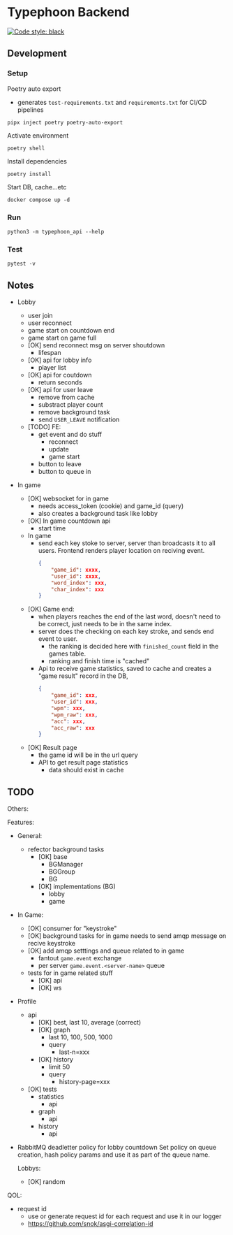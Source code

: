 # Typephoon Backend
[![Code style: black](https://img.shields.io/badge/code%20style-black-000000.svg?style=for-the-badge)](https://github.com/psf/black)

## Development
### Setup
Poetry auto export
- generates `test-requirements.txt` and `requirements.txt` for CI/CD pipelines
```
pipx inject poetry poetry-auto-export
```
Activate environment
```
poetry shell
```
Install dependencies
```
poetry install
```
Start DB, cache...etc
```
docker compose up -d
```
### Run
```
python3 -m typephoon_api --help
```

### Test
```
pytest -v
```

## Notes
- Lobby
    - user join
    - user reconnect
    - game start on countdown end
    - game start on game full
    - [OK] send reconnect msg on server shoutdown
        - lifespan
    - [OK] api for lobby info
        - player list
    - [OK] api for coutdown
        - return seconds
    - [OK] api for user leave
        - remove from cache
        - substract player count
        - remove background task
        - send `USER_LEAVE` notification
    - [TODO] FE:
        - get event and do stuff
            - reconnect
            - update
            - game start
        - button to leave
        - button to queue in

- In game
    - [OK] websocket for in game
        - needs access_token (cookie) and game_id (query)
        - also creates a background task like lobby
    - [OK] In game countdown api
        - start time
    - In game
        - send each key stoke to server, server than broadcasts it 
            to all users. Frontend renders player location on reciving event.
            ```json
            {
                "game_id": xxxx,
                "user_id": xxxx,
                "word_index": xxx,
                "char_index": xxx
            }
            ```
    - [OK] Game end:
        - when players reaches the end of the last word, doesn't need to be correct,
            just needs to be in the same index.
        - server does the checking on each key stroke, and sends end event to user.
            - the ranking is decided here with `finished_count` field in the games table.
            - ranking and finish time is "cached"
        - Api to receive game statistics, saved to cache and creates a "game result" record in the DB,
            ```json
            {
                "game_id": xxx,
                "user_id": xxx,
                "wpm": xxx,
                "wpm_raw": xxx,
                "acc": xxx,
                "acc_raw": xxx
            }
            ```
    - [OK] Result page 
        - the game id will be in the url query
        - API to get result page statistics
            - data should exist in cache

## TODO
Others:

Features:
- General:
    - refector background tasks 
        - [OK] base 
            - BGManager
            - BGGroup
            - BG
        - [OK] implementations (BG)
            - lobby
            - game


- In Game:
    - [OK] consumer for "keystroke"
    - [OK] background tasks for in game needs to send amqp message on recive keystroke
    - [OK] add amqp setttings and queue related to in game
        - fantout `game.event` exchange 
        - per server `game.event.<server-name>` queue 
    - tests for in game related stuff
        - [OK] api 
        - [OK] ws


- Profile
    - api 
        - [OK] best, last 10, average (correct)
        - [OK] graph
            - last 10, 100, 500, 1000
            - query
                - last-n=xxx
        - [OK] history
            - limit 50
            - query
                - history-page=xxx
    - [OK] tests
        - statistics
            - api
        - graph
            - api 
        - history
            - api

- RabbitMQ deadletter policy for lobby countdown
    Set policy on queue creation, hash policy params and use it as part of
    the queue name.
 
    Lobbys:
    - [OK] random 

QOL:
- request id
    - use or generate request id for each request and use it in our logger
    - https://github.com/snok/asgi-correlation-id
